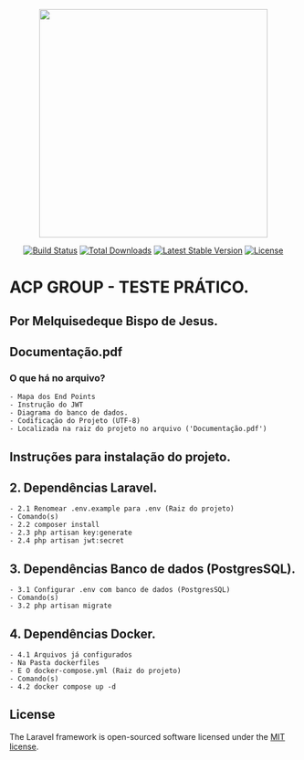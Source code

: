 <p align="center"><a href="https://laravel.com" target="_blank"><img src="https://raw.githubusercontent.com/laravel/art/master/logo-lockup/5%20SVG/2%20CMYK/1%20Full%20Color/laravel-logolockup-cmyk-red.svg" width="400"></a></p>

<p align="center">
<a href="https://travis-ci.org/laravel/framework"><img src="https://travis-ci.org/laravel/framework.svg" alt="Build Status"></a>
<a href="https://packagist.org/packages/laravel/framework"><img src="https://poser.pugx.org/laravel/framework/d/total.svg" alt="Total Downloads"></a>
<a href="https://packagist.org/packages/laravel/framework"><img src="https://poser.pugx.org/laravel/framework/v/stable.svg" alt="Latest Stable Version"></a>
<a href="https://packagist.org/packages/laravel/framework"><img src="https://poser.pugx.org/laravel/framework/license.svg" alt="License"></a>
</p>

# ACP GROUP - TESTE PRÁTICO. 
## Por Melquisedeque Bispo de Jesus.

## Documentação.pdf
### O que há no arquivo?
    - Mapa dos End Points
    - Instrução do JWT 
    - Diagrama do banco de dados.    
    - Codificação do Projeto (UTF-8)
    - Localizada na raiz do projeto no arquivo ('Documentação.pdf')

## Instruções para instalação do projeto.

## 2. Dependências Laravel.
    - 2.1 Renomear .env.example para .env (Raiz do projeto)
    - Comando(s)
    - 2.2 composer install
    - 2.3 php artisan key:generate
    - 2.4 php artisan jwt:secret
## 3. Dependências Banco de dados (PostgresSQL).   
    - 3.1 Configurar .env com banco de dados (PostgresSQL)
    - Comando(s)
    - 3.2 php artisan migrate   
## 4. Dependências Docker.
    - 4.1 Arquivos já configurados
    - Na Pasta dockerfiles
    - E O docker-compose.yml (Raiz do projeto)
    - Comando(s)
    - 4.2 docker compose up -d

## License

The Laravel framework is open-sourced software licensed under the [MIT license](https://opensource.org/licenses/MIT).
